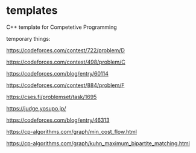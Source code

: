 # templates
C++ template for Competetive Programming

temporary things:

https://codeforces.com/contest/722/problem/D

https://codeforces.com/contest/498/problem/C

https://codeforces.com/blog/entry/60114

https://codeforces.com/contest/884/problem/F

https://cses.fi/problemset/task/1695

https://judge.yosupo.jp/

https://codeforces.com/blog/entry/46313

https://cp-algorithms.com/graph/min_cost_flow.html

https://cp-algorithms.com/graph/kuhn_maximum_bipartite_matching.html

